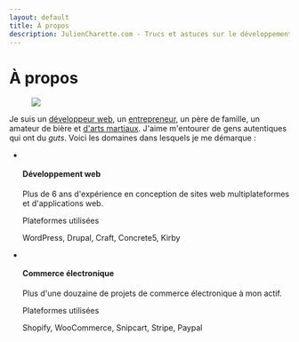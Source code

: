 ```yaml
---
layout: default
title: À propos
description: JulienCharette.com - Trucs et astuces sur le développement web
---
```


<div class="post">
	<h1 class="pageTitle">À propos</h1>
  <figure>
    <img src="{{ '/assets/img/juliencharette-ete-2016.jpg' | prepend: site.baseurl }}">
    <!-- <figcaption>Visite au Zoo de Granby - Été 2016</figcaption> -->
  </figure>
	<p class="intro"><span class="dropcap">J</span>e suis un <a href="https://www.linkedin.com/in/{{ site.social.linkedin }}/" target="_blank" title="Visiter mon profile Linkedin">développeur web</a>, un <a href="http://hopsocial.ca/" target="_blank" title="Visiter le site web de mon entreprise - HopSocial">entrepreneur</a>, un père de famille, un amateur de bière et <a href="http://leclairskd.com/wp/fr/" target="_blank" title="Visiter le site web de mon école de karate - Leclair Sankando">d'arts martiaux</a>. J'aime m'entourer de gens autentiques qui ont du <em>guts</em>. Voici les domaines dans lesquels je me démarque :</p>
  <ul class="expertise">
    <li class="expertise-item">
      <div class="expertise-item-icon">
        <img src="{{ '/assets/img/developpement-web.png' | prepend: site.baseurl }}" alt="">
      </div>
      <div class="expertise-item-content">
        <h4>Développement web</h4>
        <p>Plus de 6 ans d'expérience en conception de sites web multiplateformes et d'applications web.</p>
        <div class="plateformes">
          <p>Plateformes utilisées</p>
          <p>WordPress, Drupal, Craft, Concrete5, Kirby</p>
        </div>
      </div>
    </li>
    <li class="expertise-item">
      <div class="expertise-item-icon">
        <img src="{{ '/assets/img/commerce-electronique.png' | prepend: site.baseurl }}" alt="">
      </div>
      <div class="expertise-item-content">
        <h4>Commerce électronique</h4>
        <p>Plus d'une douzaine de projets de commerce électronique à mon actif.</p>
        <div class="plateformes">
          <p>Plateformes utilisées</p>
          <p>Shopify, WooCommerce, Snipcart, Stripe, Paypal</p>
        </div>
      </div>
    </li>
  </ul>
</div>
